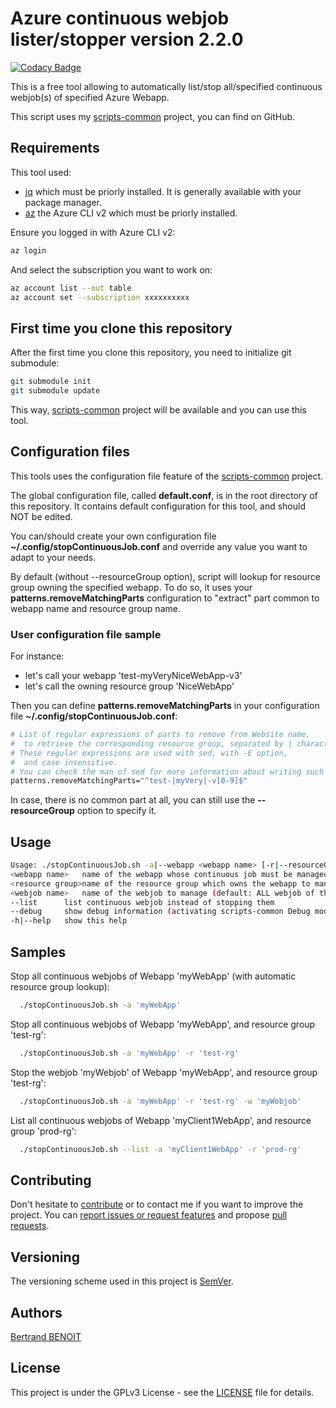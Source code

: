 # Azure continuous webjob lister/stopper version 2.2.0

[![Codacy Badge](https://api.codacy.com/project/badge/Grade/8394a9b7910e470f9faa1639d7f01cdb)](https://www.codacy.com/manual/bertrand-benoit/continuousWebjobStopper?utm_source=github.com&amp;utm_medium=referral&amp;utm_content=bertrand-benoit/continuousWebjobStopper&amp;utm_campaign=Badge_Grade)

This is a free tool allowing to automatically list/stop all/specified continuous webjob(s) of specified Azure Webapp.

This script uses my [scripts-common](https://github.com/bertrand-benoit/scripts-common) project, you can find on GitHub.

## Requirements
This tool used:
-   [jq](https://stedolan.github.io/jq/) which must be priorly installed. It is generally available with your package manager.
-   [az](https://docs.microsoft.com/en-us/cli/azure/install-azure-cli?view=azure-cli-latest) the Azure CLI v2 which must be priorly installed.

Ensure you logged in with Azure CLI v2:
```bash
az login
```

And select the subscription you want to work on:
```bash
az account list --out table
az account set --subscription xxxxxxxxxx
```

## First time you clone this repository
After the first time you clone this repository, you need to initialize git submodule:
```bash
git submodule init
git submodule update
```

This way, [scripts-common](https://github.com/bertrand-benoit/scripts-common) project will be available and you can use this tool.

## Configuration files
This tools uses the configuration file feature of the [scripts-common](https://github.com/bertrand-benoit/scripts-common) project.

The global configuration file, called **default.conf**, is in the root directory of this repository.
It contains default configuration for this tool, and should NOT be edited.

You can/should create your own configuration file **~/.config/stopContinuousJob.conf** and override any value you want to adapt to your needs.

By default (without --resourceGroup option), script will lookup for resource group owning the specified webapp.
To do so, it uses your **patterns.removeMatchingParts** configuration to "extract" part common to webapp name and resource group name.

### User configuration file sample
For instance:
-   let's call your webapp 'test-myVeryNiceWebApp-v3'
-   let's call the owning resource group 'NiceWebApp'

Then you can define **patterns.removeMatchingParts** in your configuration file **~/.config/stopContinuousJob.conf**:
```bash
# List of regular expressions of parts to remove from Website name,
#  to retrieve the corresponding resource group, separated by | character.
# These regular expressions are used with sed, with -E option,
#  and case insensitive.
# You can check the man of sed for more information about writing such expressions.
patterns.removeMatchingParts="^test-|myVery|-v[0-9]$"
```

In case, there is no common part at all, you can still use the **--resourceGroup** option to specify it.

## Usage
```bash
Usage: ./stopContinuousJob.sh -a|--webapp <webapp name> [-r|--resourceGroup <resource group>] [-w|--webjob <webjob name>] [--list] [--debug] [-h|--help]
<webapp name>	name of the webapp whose continuous job must be managed
<resource group>name of the resource group which owns the webapp to manage (default: automatically detected according to your configuration)
<webjob name>	name of the webjob to manage (default: ALL webjob of the specfified webapp)
--list		list continuous webjob instead of stopping them
--debug		show debug information (activating scripts-common Debug mode)
-h|--help	show this help
```

## Samples
Stop all continuous webjobs of Webapp 'myWebApp' (with automatic resource group lookup):
```bash
  ./stopContinuousJob.sh -a 'myWebApp'
```

Stop all continuous webjobs of Webapp 'myWebApp', and resource group 'test-rg':
```bash
  ./stopContinuousJob.sh -a 'myWebApp' -r 'test-rg'
```

Stop the webjob 'myWebjob' of Webapp 'myWebApp', and resource group 'test-rg':
```bash
  ./stopContinuousJob.sh -a 'myWebApp' -r 'test-rg' -w 'myWebjob'
```

List all continuous webjobs of Webapp 'myClient1WebApp', and resource group 'prod-rg':
```bash
  ./stopContinuousJob.sh --list -a 'myClient1WebApp' -r 'prod-rg'
```

## Contributing
Don't hesitate to [contribute](https://opensource.guide/how-to-contribute/) or to contact me if you want to improve the project.
You can [report issues or request features](https://github.com/bertrand-benoit/continuousWebjobStopper/issues) and propose [pull requests](https://github.com/bertrand-benoit/continuousWebjobStopper/pulls).

## Versioning
The versioning scheme used in this project is [SemVer](http://semver.org/).

## Authors
[Bertrand BENOIT](mailto:contact@bertrand-benoit.net)

## License
This project is under the GPLv3 License - see the [LICENSE](LICENSE) file for details.
